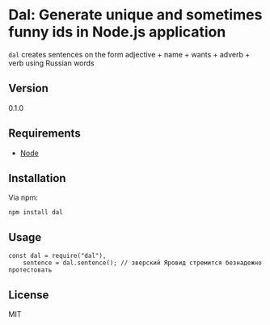# Dal: Generate unique and sometimes funny ids in Node.js application

`dal` creates sentences on the form adjective + name + wants + adverb + verb using Russian words

## Version
0.1.0

## Requirements
- [Node](https://nodejs.org/en/download/)

## Installation

Via npm:

    npm install dal

## Usage

    const dal = require("dal"),
        sentence = dal.sentence(); // зверский Яровид стремится безнадежно протестовать


## License 

MIT